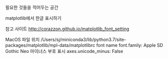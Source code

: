필요한 것들을 적어두는 공간

matplotlib에서 한글 표시하기

참고 사이트
http://corazzon.github.io/matplotlib_font_setting

MacOS
파일 위치
/Users/sj/miniconda3/lib/python3.7/site-packages/matplotlib/mpl-data/matplotlibrc
font name
font.family:  Apple SD Gothic Neo
마이너스 부호 표시
axes.unicode_minus: False
